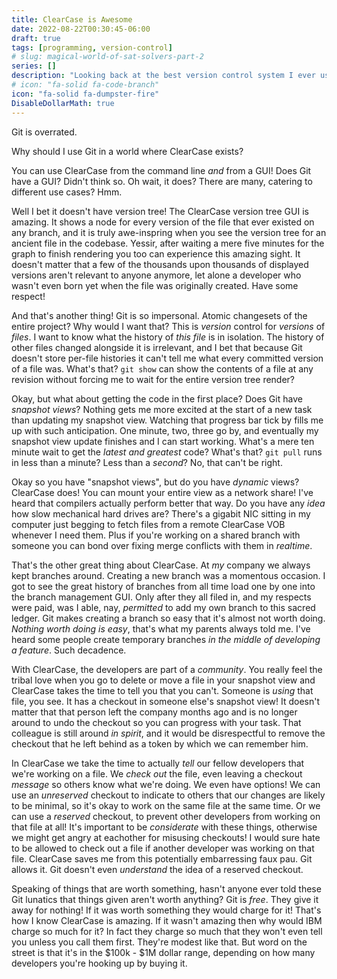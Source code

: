 ```yaml
---
title: ClearCase is Awesome
date: 2022-08-22T00:30:45-06:00
draft: true
tags: [programming, version-control]
# slug: magical-world-of-sat-solvers-part-2
series: []
description: "Looking back at the best version control system I ever used"
# icon: "fa-solid fa-code-branch"
icon: "fa-solid fa-dumpster-fire"
DisableDollarMath: true
---
```


Git is overrated.

Why should I use Git in a world where ClearCase exists?

You can use ClearCase from the command line *and* from a GUI!
Does Git have a GUI? Didn't think so. Oh wait, it does? There are many, catering to different use cases? Hmm.

Well I bet it doesn't have version tree!
The ClearCase version tree GUI is amazing.
It shows a node for every version of the file that ever existed
on any branch,
and it is truly awe-inspring when you see the version tree for an ancient file in the codebase.
Yessir, after waiting a mere five minutes for the graph to finish rendering you too can experience this amazing sight.
It doesn't matter that a few of the thousands upon thousands of displayed versions aren't relevant to anyone anymore, let alone a developer who wasn't even born yet when the file was originally created.
Have some respect!

And that's another thing! Git is so impersonal.
Atomic changesets of the entire project?
Why would I want that?
This is *version* control for *versions* of *files*.
I want to know what the history of *this file* is in isolation.
The history of other files changed alongside it is irrelevant,
and I bet that because Git doesn't store per-file histories
it can't tell me what every committed version of a file was.
What's that? `git show` can show the contents of a file at any revision without forcing me to wait for the entire version tree render?

Okay, but what about getting the code in the first place?
Does Git have *snapshot views*?
Nothing gets me more excited at the start of a new task
than updating my snapshot view.
Watching that progress bar tick by fills me up with such anticipation.
One minute, two, three go by, and eventually
my snapshot view update finishes and I can start working.
What's a mere ten minute wait to get the *latest and greatest*
code?
What's that? `git pull` runs in less than a minute?
Less than a *second*? No, that can't be right.

Okay so you have "snapshot views", but do you have *dynamic* views?
ClearCase does! You can mount your entire view as a network share!
I've heard that compilers actually perform better that way.
Do you have any *idea* how slow mechanical hard drives are?
There's a gigabit NIC sitting in my computer just begging to fetch files from a remote ClearCase VOB whenever I need them.
Plus if you're working on a shared branch with someone you can bond over fixing merge conflicts with them in *realtime*.

That's the other great thing about ClearCase.
At *my* company we always kept branches around.
Creating a new branch was a momentous occasion.
I got to see the great history of branches from all time
load one by one into the branch management GUI.
Only after they all filed in, and my respects were paid,
was I able, nay, *permitted* to add my own branch to this sacred ledger.
Git makes creating a branch so easy that it's almost not worth doing.
*Nothing worth doing is easy*, that's what my parents always told me.
I've heard some people create temporary branches *in the middle of developing a feature*. Such decadence.

With ClearCase, the developers are part of a *community*.
You really feel the tribal love when you go to delete or move a file
in your snapshot view and ClearCase takes the time to tell you that you can't. Someone is *using* that file, you see.
It has a checkout in someone else's snapshot view!
It doesn't matter that that person left the company months ago and is no longer around to undo the checkout so you can progress with your task. That colleague is still around *in spirit*, and it would be disrespectful to remove the checkout that he left behind as a token by which we can remember him.

In ClearCase we take the time to actually *tell* our fellow developers that we're working on a file.
We *check out* the file, even leaving a checkout *message* so others know what we're doing.
We even have options! We can use an *unreserved* checkout to indicate to others that our changes are likely to be minimal, so it's okay to work on the same file at the same time.
Or we can use a *reserved* checkout, to prevent other developers from working on that file at all!
It's important to be *considerate* with these things,
otherwise we might get angry at eachother for misusing checkouts!
I would sure hate to be allowed to check out a file if another developer was working on that file.
ClearCase saves me from this potentially embarressing faux pau.
Git allows it. Git doesn't even *understand* the idea of a reserved checkout.

Speaking of things that are worth something,
hasn't anyone ever told these Git lunatics that things given aren't worth anything?
Git is *free*. They give it away for nothing!
If it was worth something they would charge for it!
That's how I know ClearCase is amazing.
If it wasn't amazing then why would IBM charge so much for it?
In fact they charge so much that they won't even tell you unless you call them first.
They're modest like that.
But word on the street is that it's in the $100k - $1M dollar range, depending on how many developers you're hooking up by buying it.
